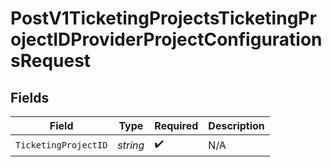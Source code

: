 # PostV1TicketingProjectsTicketingProjectIDProviderProjectConfigurationsRequest


## Fields

| Field                | Type                 | Required             | Description          |
| -------------------- | -------------------- | -------------------- | -------------------- |
| `TicketingProjectID` | *string*             | :heavy_check_mark:   | N/A                  |